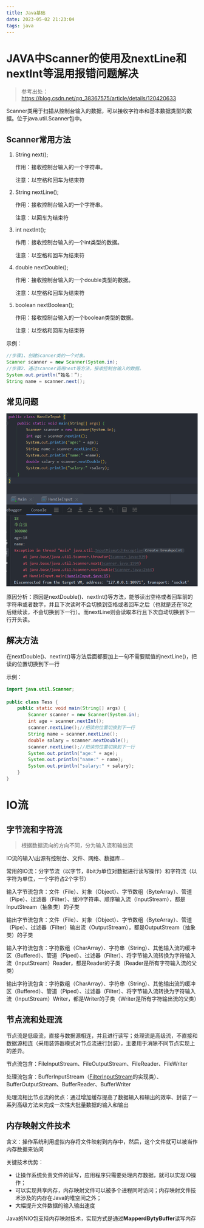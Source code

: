 ```yaml
---
title: Java基础
date: 2023-05-02 21:23:04
tags: java
---
```


# JAVA中Scanner的使用及nextLine和nextInt等混用报错问题解决

> 参考出处：https://blog.csdn.net/qq_38367575/article/details/120420633

Scanner类用于扫描从控制台输入的数据，可以接收字符串和基本数据类型的数据。位于java.util.Scanner包中。

## Scanner常用方法

1. String  next(); 

   作用：接收控制台输入的一个字符串。

   注意：以空格和回车为结束符 

2. String  nextLine(); 

   作用：接收控制台输入的一个字符串。 

   注意：以回车为结束符

3. int  nextInt(); 

   作用：接收控制台输入的一个int类型的数据。

   注意：以空格和回车为结束符 

4. double  nextDouble(); 

   作用：接收控制台输入的一个double类型的数据。

   注意：以空格和回车为结束符  

5. boolean  nextBoolean(); 

   作用：接收控制台输入的一个boolean类型的数据。

   注意：以空格和回车为结束符 

示例：

```java
//步骤1、创建Scanner类的一个对象。 
Scanner scanner = new Scanner(System.in); 	 
//步骤2、通过scanner调用next等方法，接收控制台输入的数据。 
System.out.println(“姓名：”);
String name = scanner.next();
```

## 常见问题

<img src="./Java基础/image-20230517204729870.png" alt="image-20230517204729870" style="zoom:80%;" />

原因分析：原因是nextDouble()、nextInt()等方法，能够读出空格或者回车前的字符串或者数字，并且下次读时不会切换到空格或者回车之后（也就是还在18之后继续读，不会切换到下一行）。而nextLine则会读取本行且下次自动切换到下一行开头读。

## 解决方法

在nextDouble()、nextInt()等方法后面都要加上一句不需要赋值的nextLine()，把读的位置切换到下一行

示例：

```Java
import java.util.Scanner;

public class Tess {
	public static void main(String[] args) {
		Scanner scanner = new Scanner(System.in);
		int age = scanner.nextInt();
		scanner.nextLine();//把读的位置切换到下一行
		String name = scanner.nextLine();
		double salary = scanner.nextDouble();
		scanner.nextLine();//把读的位置切换到下一行
		System.out.println("age:" + age);
		System.out.println("name:" + name);
		System.out.println("salary:" + salary);
	}
}
```

# IO流

## 字节流和字符流

> 根据数据流向的方向不同，分为输入流和输出流

IO流的输入\出源有控制台、文件、网络、数据库...

常用的IO流：分字节流（以字节，8bit为单位对数据进行读写操作）和字符流（以字符为单位，一个字符占2个字节）



输入字节流包含：文件（File）、对象（Object）、字节数组（ByteArray）、管道（Pipe）、过滤器（Filter）、缓冲字符串、顺序输入流（InputStream），都是InputStream（抽象类）的子类

输出字节流包含：文件（File）、对象（Object）、字节数组（ByteArray）、管道（Pipe）、过滤器（Filter）输出流（OutputStream），都是OutputStream（抽象类）的子类



输入字符流包含：字符数组（CharArray）、字符串（String）、其他输入流的缓冲区（Buffered）、管道（Piped）、过滤器（Filter）、将字节输入流转换为字符输入流（InputStream）Reader，都是Reader的子类（Reader是所有字符输入流的父类）

输出字符流包含：字符数组（CharArray）、字符串（String）、其他输出流的缓冲区（Buffered）、管道（Piped）、过滤器（Filter）、将字节输入流转换为字符输入流（InputStream）Writer，都是Writer的子类（Writer是所有字符输出流的父类）

## 节点流和处理流

节点流是低级流，直接与数据源相连，并且进行读写；处理流是高级流，不直接和数据源相连（采用装饰器模式对节点流进行封装），主要用于消除不同节点实现上的差异。

节点流包含：FileInputStream、FileOutputStream、FileReader、FileWriter

处理流包含：BufferInputStream（[FilterInputStream](https://docs.oracle.com/javase/7/docs/api/java/io/FilterInputStream.html)的实现类）、BufferOutputStream、BufferReader、BufferWriter

处理流相比节点流的优点：通过增加缓存提高了数据输入和输出的效率、封装了一系列高级方法来完成一次性大批量数据的输入和输出

## 内存映射文件技术

含义：操作系统利用虚拟内存将文件映射到内存中，然后，这个文件就可以被当作内存数据来访问

关键技术优势：

- 让操作系统负责文件的读写，应用程序只需要处理内存数据，就可以实现IO操作；
- 可以实现共享内存，内存映射文件可以被多个进程同时访问；内存映射文件技术涉及的内存在Java的堆空间之外；
- 大幅提升文件数据的输入输出速度

Java的NIO包支持内存映射技术，实现方式是通过**MapperdBytyBuffer**读写内存